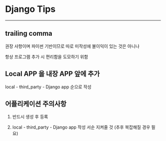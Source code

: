 # Django Tips

---

## trailing comma

권장 사항이며 파이썬 기반이므로 따로 미작성에 불이익이 있는 것은 아니나

항상 프로그램 추가 시 편리함을 도모하기 위함

## Local APP 을 내장 APP 앞에 추가

local - third_party - Django app 순으로 작성

## 어플리케이션 주의사항

1. 반드시 생성 후 등록

2. local - third_party - Django app 작성 서순 지켜줄 것 (추후 복잡해질 경우 필요)
